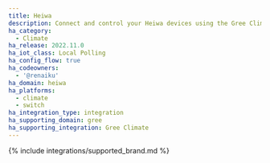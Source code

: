```yaml
---
title: Heiwa
description: Connect and control your Heiwa devices using the Gree Climate integration
ha_category:
  - Climate
ha_release: 2022.11.0
ha_iot_class: Local Polling
ha_config_flow: true
ha_codeowners:
  - '@renaiku'
ha_domain: heiwa
ha_platforms:
  - climate
  - switch
ha_integration_type: integration
ha_supporting_domain: gree
ha_supporting_integration: Gree Climate
---
```


{% include integrations/supported_brand.md %}
